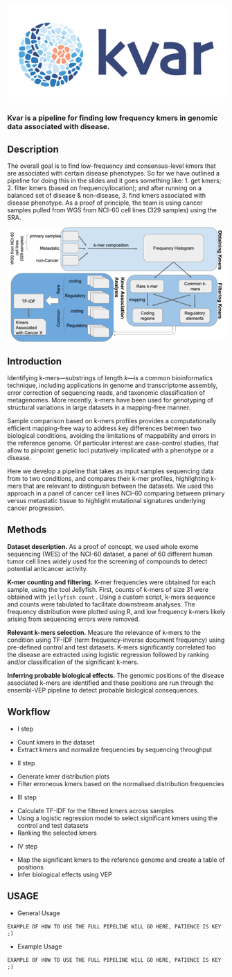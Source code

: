 ![Kvar logo](figures/kvar_logo.png)


### **Kvar** is a pipeline for finding low frequency kmers in genomic data associated with disease. 

## Description

The overall goal is to find low-frequency and consensus-level kmers that are associated with certain disease phenotypes. So far we have outlined a pipeline for doing this in the slides and it goes something like: 1. get kmers; 2. filter kmers (based on frequency/location); and after running on a balanced set of disease & non-disease, 3. find kmers associated with disease phenotype. As a proof of principle, the team is using cancer samples pulled from WGS from NCI-60 cell lines (329 samples) using the SRA.

![Kvar Pipeline](figures/kvar_pipeline.png)

## Introduction

Identifying k-mers—substrings of length _k_—is a common bioinformatics technique, including applications in genome and transcriptome assembly, error correction of sequencing reads, and taxonomic classification of metagenomes. More recently, k-mers have been used for genotyping of structural variations in large datasets in a mapping-free manner. 

Sample comparison based on k-mers profiles provides a computationally efficient mapping-free way to address key differences between two biological conditions, avoiding the limitations of mappability and errors in the reference genome. Of particular interest are case-control studies, that allow to pinpoint genetic loci putatively implicated with a phenotype or a disease.

Here we develop a pipeline that takes as input samples sequencing data from to two conditions, and compares their k-mer profiles, highlighting k-mers that are relevant to distinguish between the datasets. We used this approach in a panel of cancer cell lines NCI-60 comparing between primary versus metastatic tissue to highlight mutational signatures underlying cancer progression.

## Methods

**Dataset description.** As a proof of concept, we used whole exome sequencing (WES) of the NCI-60 dataset, a panel of 60 different human tumor cell lines widely used for the screening of compounds to detect potential anticancer activity.

**K-mer counting and filtering.** K-mer frequencies were obtained for each sample, using the tool Jellyfish. First, counts of k-mers of size 31 were obtained with `jellyfish count` . Using a custom script, k-mers sequence and counts were tabulated to facilitate downstream analyses. The frequency distribution were plotted using R, and low frequency k-mers likely arising from sequencing errors were removed.

**Relevant k-mers selection.** Measure the relevance of k-mers to the condition using TF-IDF (term frequency-inverse document frequency) using pre-defined control and test datasets. K-mers significantly correlated too the disease are extracted using logistic regression followed by ranking and/or classification of the significant k-mers.

**Inferring probable biological effects.** The genomic positions of the disease associated k-mers are identified and these positions are run through the ensembl-VEP pipeline to detect probable biological consequences. 

## Workflow
* I step
- Count kmers in the dataset
- Extract kmers and normalize frequencies by sequencing throughput
* II step
- Generate kmer distribution plots
- Filter erroneous kmers based on the normalised distribution frequencies
* III step
- Calculate TF-IDF for the filtered kmers across samples
- Using a logistic regression model to select significant kmers using the control and test datasets
- Ranking the selected kmers
* IV step
- Map the significant kmers to the reference genome and create a table of positions
- Infer biological effects using VEP

## USAGE

* General Usage
```
EXAMPLE OF HOW TO USE THE FULL PIPELINE WILL GO HERE, PATIENCE IS KEY ;)
```
* Example Usage
```
EXAMPLE OF HOW TO USE THE FULL PIPELINE WILL GO HERE, PATIENCE IS KEY ;)
```

